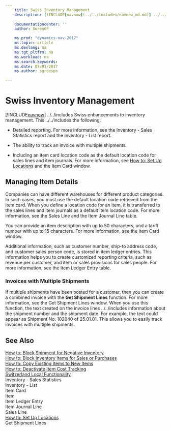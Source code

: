 ```yaml
---
    title: Swiss Inventory Management 
    description: [!INCLUDE[navnow](../../includes/navnow_md.md)] ../../includes Swiss enhancements to inventory management. This ../../includes the following:
    
    documentationcenter: ''
    author: SorenGP

    ms.prod: "dynamics-nav-2017"
    ms.topic: article
    ms.devlang: na
    ms.tgt_pltfrm: na
    ms.workload: na
    ms.search.keywords:
    ms.date: 07/01/2017
    ms.author: sgroespe

---
```

# Swiss Inventory Management
[!INCLUDE[navnow](../../includes/navnow_md.md)] ../../includes Swiss enhancements to inventory management. This ../../includes the following:  
  
-   Detailed reporting.  For more information, see the Inventory - Sales Statistics report and the Inventory - List report.  
  
-   The ability to track an invoice with multiple shipments.  
  
-   Including an item card location code as the default location code for sales lines and item journals. For more information, see [How to: Set Up Locations](how-to-set-up-locations.md) and the Item Card window.  
  
## Managing Item Details  
 Companies can have different warehouses for different product categories. In such cases, you must use the default location code retrieved from the item card. When you define a location code for an item, it is transferred to the sales lines and item journals as a default item location code. For more information, see the Sales Line and the Item Journal Line table.  
  
 You can provide an item description with up to 50 characters, and a tariff number with up to 15 characters. For more information, see the Item Card window.  
  
 Additional information, such as customer number, ship-to address code, and customer sales person code, is stored in item ledger entries. This information helps you to create customized reporting criteria, such as revenue per customer, and item or sales provisions for sales people. For more information, see the Item Ledger Entry table.  
  
### Invoices with Multiple Shipments  
 If multiple shipments have been posted for a customer, then you can create a combined invoice with the **Get Shipment Lines** function. For more information, see the Get Shipment Lines window. When you use this function, the text created on the invoice lines ../../includes information about the shipment number and the shipment date. For example, the text could appear as Shipment No. 102040 of 25.01.01. This allows you to easily track invoices with multiple shipments.  
  
## See Also  
 [How to: Block Shipment for Negative Inventory](how-to-block-shipment-for-negative-inventory.md)   
 [How to: Block Inventory Items for Sales or Purchases](how-to-block-inventory-items-for-sales-or-purchases.md)   
 [How to: Copy Existing Items to New Items](how-to-copy-existing-items-to-new-items.md)   
 [How to: Deactivate Item Cost Tracking](how-to-deactivate-item-cost-tracking.md)   
 [Switzerland Local Functionality](switzerland-local-functionality.md)   
 Inventory - Sales Statistics   
 Inventory - List   
 Item Card   
 Item   
 Item Ledger Entry   
 Item Journal Line   
 Sales Line   
 [How to: Set Up Locations](how-to-set-up-locations.md)   
 Get Shipment Lines